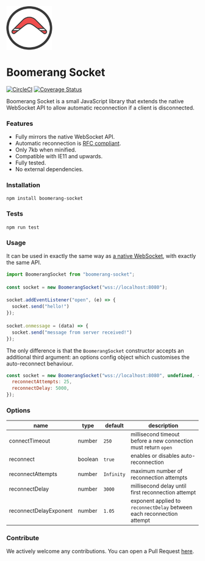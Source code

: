 <img src="https://raw.githubusercontent.com/thegreatercurve/boomerang-socket/master/logo.png" width="120" alt="Boomerang Socket" />

# Boomerang Socket

[![CircleCI](https://circleci.com/gh/thegreatercurve/boomerang-socket.svg?style=shield&circle-token=b9eab2c726cc4ef104830352a9a46c3b06d07629)](https://circleci.com/gh/thegreatercurve/boomerang-socket) [![Coverage Status](https://coveralls.io/repos/github/thegreatercurve/boomerang-socket/badge.svg?branch=master)](https://coveralls.io/github/thegreatercurve/boomerang-socket?branch=master)

Boomerang Socket is a small JavaScript library that extends the native WebSocket API to allow automatic reconnection if a client is disconnected.

### Features

- Fully mirrors the native WebSocket API.
- Automatic reconnection is [RFC compliant](https://tools.ietf.org/html/rfc6455#section-7.2.3).
- Only 7kb when minified.
- Compatible with IE11 and upwards.
- Fully tested.
- No external dependencies.

### Installation

```
npm install boomerang-socket
```

### Tests

```
npm run test
```

### Usage

It can be used in exactly the same way as [a native WebSocket](https://developer.mozilla.org/en-US/docs/Web/API/WebSocket), with exactly the same API.

```js
import BoomerangSocket from "boomerang-socket";

const socket = new BoomerangSocket("wss://localhost:8080");

socket.addEventListener("open", (e) => {
  socket.send("hello!")
});

socket.onmessage = (data) => {
  socket.send("message from server received!")
});
```

The only difference is that the `BoomerangSocket` constructor accepts an additional third argument: an options config object which customises the auto-reconnect behaviour.

```js
const socket = new BoomerangSocket("wss://localhost:8080", undefined, {
  reconnectAttempts: 25,
  reconnectDelay: 5000,
});
```

### Options

| name                   | type    | default    | description                                                            |
|------------------------|---------|------------|------------------------------------------------------------------------|
| connectTimeout         | number  | `250`      | millisecond timeout before a new connection must return `open`          |
| reconnect              | boolean | `true`     | enables or disables auto-reconnection                                  |
| reconnectAttempts      | number  | `Infinity` | maximum number of reconnection attempts                                |
| reconnectDelay         | number  | `3000`     | millisecond delay until first reconnection attempt                     |
| reconnectDelayExponent | number  | `1.05`     | exponent applied to `reconnectDelay` between each reconnection attempt |


### Contribute

We actively welcome any contributions. You can open a Pull Request [here](https://github.com/thegreatercurve/boomerang-socket/compare).
